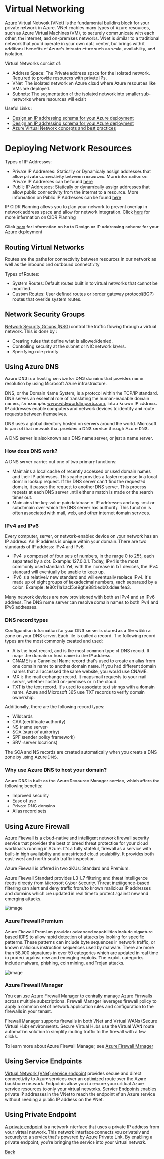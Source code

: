 # Virtual Networking

Azure Virtual Network (VNet) is the fundamental building block for your private network in Azure. VNet enables many types of Azure resources, such as Azure Virtual Machines (VM), to securely communicate with each other, the internet, and on-premises networks. VNet is similar to a traditional network that you'd operate in your own data center, but brings with it additional benefits of Azure's infrastructure such as scale, availability, and isolation.

Virtual Networks concist of:

- Address Space: The Private address space for the isolated network. Required to provide resources with private IPs.
- VNet: The isolated network on Azure cloud where Azure resources like VMs are deployed.
- Subnets: The segmentation of the isolated network into smaller sub-networks where resources will exisit

Useful Links :
- [Design an IP addressing schema for your Azure deployment](https://docs.microsoft.com/en-us/learn/modules/design-ip-addressing-for-azure/)
- [Design an IP addressing schema for your Azure deployment](https://docs.microsoft.com/en-us/learn/modules/configure-network-for-azure-virtual-machines/)
- [Azure Virtual Network concepts and best practices](https://docs.microsoft.com/en-us/azure/virtual-network/concepts-and-best-practices)

# Deploying Network Resources 

Types of IP Addresses:

- Private IP Addresses: Statically or Dynamicaly assign addresses that allow private connectivity between resources. More information on Private IP Addresses can be found [here](https://docs.microsoft.com/en-us/azure/virtual-network/ip-services/private-ip-addresses)
- Public IP Addresses: Statically or dynamically assign addresses that allow public connectivity from the internet to a resource. More information on Public IP Addresses can be found [here](https://docs.microsoft.com/en-us/azure/virtual-network/ip-services/public-ip-addresses)


IP CIDR Planning allows you to plan your network to prevent overlap in network address space and allow for network integration. Click [here](https://en.wikipedia.org/wiki/Classless_Inter-Domain_Routing) for more information on CIDR Planning 

Click [here](https://docs.microsoft.com/en-us/learn/modules/design-ip-addressing-for-azure/) for information on ho to Design an IP addressing schema for your Azure deployment

## Routing Virtual Networks

Routes are the paths for connectivity between resources in our network as well as the inbound and outbound connectivity

Types of Routes:

- System Routes: Default routes built in to virtual networks that cannot be modified.
- Custom Routes: User defined routes or border gateway protocol(BGP) routes that overide system routes.

## Network Security Groups

[Network Security Groups (NSG)](https://docs.microsoft.com/en-us/azure/virtual-network/network-security-groups-overview) control the traffic flowing through a virtual network. This is done by :

- Creating rules that define what is allowed/denied.
- Controlling security at the subnet or NIC network layers.
- Specifying rule priority

## Using Azure DNS

Azure DNS is a hosting service for DNS domains that provides name resolution by using Microsoft Azure infrastructure.

DNS, or the Domain Name System, is a protocol within the TCP/IP standard. DNS serves an essential role of translating the human-readable domain names, for example: www.wideworldimports.com, into a known IP address. IP addresses enable computers and network devices to identify and route requests between themselves.

DNS uses a global directory hosted on servers around the world. Microsoft is part of that network that provides a DNS service through Azure DNS.

A DNS server is also known as a DNS name server, or just a name server.

### How does DNS work?

A DNS server carries out one of two primary functions:

- Maintains a local cache of recently accessed or used domain names and their IP addresses. This cache provides a faster response to a local domain lookup request. If the DNS server can't find the requested domain, it passes the request to another DNS server. This process repeats at each DNS server until either a match is made or the search times out.
- Maintains the key-value pair database of IP addresses and any host or subdomain over which the DNS server has authority. This function is often associated with mail, web, and other internet domain services.

### IPv4 and IPv6
Every computer, server, or network-enabled device on your network has an IP address. An IP address is unique within your domain. There are two standards of IP address: IPv4 and IPv6.

- IPv4 is composed of four sets of numbers, in the range 0 to 255, each separated by a dot. Example: 127.0.0.1. Today, IPv4 is the most commonly used standard. Yet, with the increase in IoT devices, the IPv4 standard will eventually be unable to keep up.
- IPv6 is a relatively new standard and will eventually replace IPv4. It's made up of eight groups of hexadecimal numbers, each separated by a colon. Example: fe80:11a1:ac15:e9gf:e884:edb0:ddee:fea3.

Many network devices are now provisioned with both an IPv4 and an IPv6 address. The DNS name server can resolve domain names to both IPv4 and IPv6 addresses.

### DNS record types
Configuration information for your DNS server is stored as a file within a zone on your DNS server. Each file is called a record. The following record types are the most commonly created and used:

- A is the host record, and is the most common type of DNS record. It maps the domain or host name to the IP address.
- CNAME is a Canonical Name record that's used to create an alias from one domain name to another domain name. If you had different domain names that all accessed the same website, you would use CNAME.
- MX is the mail exchange record. It maps mail requests to your mail server, whether hosted on-premises or in the cloud.
- TXT is the text record. It's used to associate text strings with a domain name. Azure and Microsoft 365 use TXT records to verify domain ownership.

Additionally, there are the following record types:

- Wildcards
- CAA (certificate authority)
- NS (name server)
- SOA (start of authority)
- SPF (sender policy framework)
- SRV (server locations)

The SOA and NS records are created automatically when you create a DNS zone by using Azure DNS.

### Why use Azure DNS to host your domain?

Azure DNS is built on the Azure Resource Manager service, which offers the following benefits:

- Improved security
- Ease of use
- Private DNS domains
- Alias record sets

## Using Azure Firewall

Azure Firewall is a cloud-native and intelligent network firewall security service that provides the best of breed threat protection for your cloud workloads running in Azure. It's a fully stateful, firewall as a service with built-in high availability and unrestricted cloud scalability. It provides both east-west and north-south traffic inspection.

Azure Firewall is offered in two SKUs: Standard and Premium.

Azure Firewall Standard provides L3-L7 filtering and threat intelligence feeds directly from Microsoft Cyber Security. Threat intelligence-based filtering can alert and deny traffic from/to known malicious IP addresses and domains which are updated in real time to protect against new and emerging attacks.

![image](img/firewall-standard.png)

### Azure Firewall Premium

Azure Firewall Premium provides advanced capabilities include signature-based IDPS to allow rapid detection of attacks by looking for specific patterns. These patterns can include byte sequences in network traffic, or known malicious instruction sequences used by malware. There are more than 58,000 signatures in over 50 categories which are updated in real time to protect against new and emerging exploits. The exploit categories include malware, phishing, coin mining, and Trojan attacks.

![image](img/firewall-premium.png)

### Azure Firewall Manager
You can use Azure Firewall Manager to centrally manage Azure Firewalls across multiple subscriptions. Firewall Manager leverages firewall policy to apply a common set of network/application rules and configuration to the firewalls in your tenant.

Firewall Manager supports firewalls in both VNet and Virtual WANs (Secure Virtual Hub) environments. Secure Virtual Hubs use the Virtual WAN route automation solution to simplify routing traffic to the firewall with a few clicks.

To learn more about Azure Firewall Manager, see [Azure Firewall Manager](https://docs.microsoft.com/en-us/azure/firewall-manager/overview)

## Using Service Endpoints

[Virtual Network (VNet) service endpoint](https://docs.microsoft.com/en-us/azure/virtual-network/virtual-network-service-endpoints-overview) provides secure and direct connectivity to Azure services over an optimized route over the Azure backbone network. Endpoints allow you to secure your critical Azure service resources to only your virtual networks. Service Endpoints enables private IP addresses in the VNet to reach the endpoint of an Azure service without needing a public IP address on the VNet.


## Using Private Endpoint

[A private endpoint](https://docs.microsoft.com/en-us/azure/private-link/private-endpoint-overview) is a network interface that uses a private IP address from your virtual network. This network interface connects you privately and securely to a service that's powered by Azure Private Link. By enabling a private endpoint, you're bringing the service into your virtual network.

[Back](ReadMe.md)
